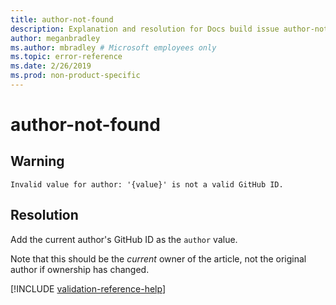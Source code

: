 ```yaml
---
title: author-not-found
description: Explanation and resolution for Docs build issue author-not-found
author: meganbradley
ms.author: mbradley # Microsoft employees only
ms.topic: error-reference
ms.date: 2/26/2019
ms.prod: non-product-specific
---
```

# author-not-found

## Warning

`Invalid value for author: '{value}' is not a valid GitHub ID.`

## Resolution

Add the current author's GitHub ID as the `author` value.

Note that this should be the *current* owner of the article, not the original author if ownership has changed.

<!--make sure to add this file to your includes folder and verify the path-->
[!INCLUDE [validation-reference-help](includes/validation-reference-help.md)]
